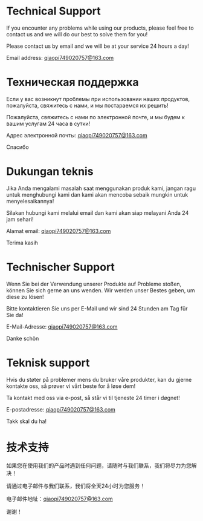 # Technical Support
If you encounter any problems while using our products, please feel free to contact us and we will do our best to solve them for you!

Please contact us by email and we will be at your service 24 hours a day!

Email address: qiaopi749020757@163.com

# Техническая поддержка
Если у вас возникнут проблемы при использовании наших продуктов, пожалуйста, свяжитесь с нами, и мы постараемся их решить!

Пожалуйста, свяжитесь с нами по электронной почте, и мы будем к вашим услугам 24 часа в сутки!

Адрес электронной почты: qiaopi749020757@163.com

Спасибо

# Dukungan teknis
Jika Anda mengalami masalah saat menggunakan produk kami, jangan ragu untuk menghubungi kami dan kami akan mencoba sebaik mungkin untuk menyelesaikannya!

Silakan hubungi kami melalui email dan kami akan siap melayani Anda 24 jam sehari!

Alamat email: qiaopi749020757@163.com

Terima kasih

# Technischer Support

Wenn Sie bei der Verwendung unserer Produkte auf Probleme stoßen, können Sie sich gerne an uns wenden. Wir werden unser Bestes geben, um diese zu lösen!

Bitte kontaktieren Sie uns per E-Mail und wir sind 24 Stunden am Tag für Sie da!

E-Mail-Adresse: qiaopi749020757@163.com

Danke schön

# Teknisk support

Hvis du støter på problemer mens du bruker våre produkter, kan du gjerne kontakte oss, så prøver vi vårt beste for å løse dem!

Ta kontakt med oss via e-post, så står vi til tjeneste 24 timer i døgnet!

E-postadresse: qiaopi749020757@163.com

Takk skal du ha!

# 技术支持

如果您在使用我们的产品时遇到任何问题，请随时与我们联系，我们将尽力为您解决！

请通过电子邮件与我们联系，我们将全天24小时为您服务！

电子邮件地址：qiaopi749020757@163.com

谢谢！



